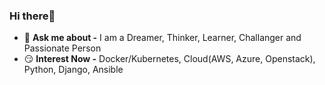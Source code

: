 ### Hi there👋

- 💬 **Ask me about -** I am a Dreamer, Thinker, Learner, Challanger and Passionate Person
- 😏 **Interest Now -** Docker/Kubernetes, Cloud(AWS, Azure, Openstack), Python, Django, Ansible
<!--
**HyunJin-Jeong/HyunJin-Jeong** is a ✨ _special_ ✨ repository because its `README.md` (this file) appears on your GitHub profile.

Here are some ideas to get you started:

- 🔭 I’m currently working on ...
- 🌱 I’m currently learning ...
- 👯 I’m looking to collaborate on ...
- 🤔 I’m looking for help with ...
- 💬 Ask me about ...
- 📫 How to reach me: ...
- 😄 Pronouns: ...
- ⚡ Fun fact: ...
-->
